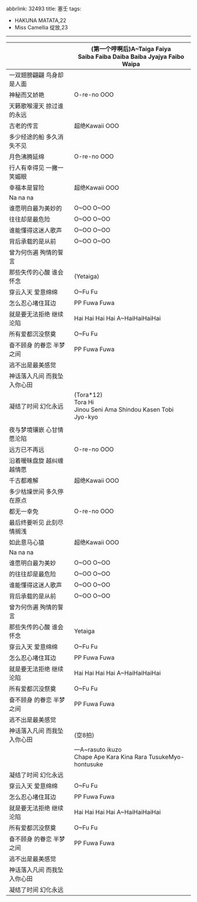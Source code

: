 abbrlink: 32493
title: 塞壬
tags:
  - HAKUNA MATATA,22
  - Miss Camellia 绽放,23
---
|      |(第一个哼啊后)A~Taiga Faiya <br>Saiba Faiba Daiba Baiba Jyajya Faibo Waipa|
|--|--|
|一双翅膀翩翩 鸟身却是人面|      |
|神秘而又娇艳|O-re-no OOO|
|天籁歌喉漫天 掠过谁的永远|      |
|古老的传言|超绝Kawaii OOO|
|多少经途的船 多久消失不见|      |
|月色沸腾延绵|O-re-no OOO|
|行人有幸得见 一撇一笑媚眼|      |
|幸福本是冒险|超绝Kawaii OOO|
|Na na na|      |
|谁愿明白最为美妙的|O~OO O~OO|
|往往却是最危险|O~OO O~OO|
|谁能懂得这迷人歌声|O~OO O~OO|
|背后承载的是从前|O~OO O~OO|
|曾为何伤遍 殉情的誓言|      |
|那些失传的心酸 谁会怀念|(Yetaiga)|
|穿云入天 爱意绵绵|O~Fu Fu|
|怎么忍心堵住耳边|PP Fuwa Fuwa|
|就是要无法拒绝 继续沦陷|Hai Hai Hai Hai A~HaiHaiHaiHai|
|所有爱都沉没祭奠|O~Fu Fu|
|奋不顾身 的眷恋 半梦之间|PP Fuwa Fuwa|
|逃不出是最美感觉|      |
|神话落入凡间 而我坠入你心田|      |
|凝结了时间 幻化永远|(Tora*12)<br>Tora Hi<br>Jinou Seni Ama Shindou Kasen Tobi Jyo-kyo|
|      |      |
|夜与梦境镶嵌 心甘情愿沦陷|      |
|远方已不再远|O-re-no OOO|
|沿着暧昧盘旋 越纠缠越情愿|      |
|千古都难解|超绝Kawaii OOO|
|多少枯燥世间 多久停在原点|      |
|都无一幸免|O-re-no OOO|
|最后终要听见 此刻尽情搁浅|      |
|如此意马心猿|超绝Kawaii OOO|
|Na na na|      |
|谁愿明白最为美妙|O~OO O~OO|
|的往往却是最危险|O~OO O~OO|
|谁能懂得这迷人歌声|O~OO O~OO|
|背后承载的是从前|O~OO O~OO|
|曾为何伤遍 殉情的誓言|      |
|那些失传的心酸 谁会怀念|Yetaiga|
|穿云入天 爱意绵绵|O~Fu Fu|
|怎么忍心堵住耳边|PP Fuwa Fuwa|
|就是要无法拒绝 继续沦陷|Hai Hai Hai Hai A~HaiHaiHaiHai|
|所有爱都沉没祭奠|O~Fu Fu|
|奋不顾身 的眷恋 半梦之间|PP Fuwa Fuwa|
|逃不出是最美感觉|      |
|神话落入凡间 而我坠入你心田|(空8拍)|
|      |—A~rasuto ikuzo<br>Chape Ape Kara Kina Rara TusukeMyo-hontusuke|
|凝结了时间 幻化永远|      |
|穿云入天 爱意绵绵|O~Fu Fu|
|怎么忍心堵住耳边|PP Fuwa Fuwa|
|就是要无法拒绝 继续沦陷|Hai Hai Hai Hai A~HaiHaiHaiHai|
|所有爱都沉没祭奠|O~Fu Fu|
|奋不顾身 的眷恋 半梦之间|PP Fuwa Fuwa|
|逃不出是最美感觉|      |
|神话落入凡间 而我坠入你心田|      |
|凝结了时间 幻化永远|      |